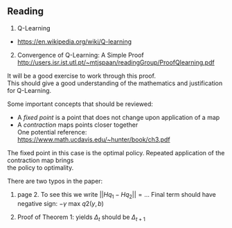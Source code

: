 ## Reading

1. Q-Learning  
- https://en.wikipedia.org/wiki/Q-learning

2. Convergence of Q-Learning: A Simple Proof  
http://users.isr.ist.utl.pt/~mtjspaan/readingGroup/ProofQlearning.pdf

It will be a good exercise to work through this proof.  
This should give a good understanding of the mathematics and justification for Q-Learning.  

Some important concepts that should be reviewed:  
- A *fixed point* is a point that does not change upon application of a map
- A *contraction* maps points closer together  
  One potential reference: https://www.math.ucdavis.edu/~hunter/book/ch3.pdf

The fixed point in this case is the optimal policy. Repeated application of the contraction map brings  
the policy to optimality.

There are two typos in the paper:  
1. page 2. To see this we write $||Hq_1 - Hq_2 || = ...$ Final term should have negative sign: $-\gamma \text{ max } q2(y,b)$

2. Proof of Theorem 1: yields $\Delta_t$ should be $\Delta_{t+1}$
